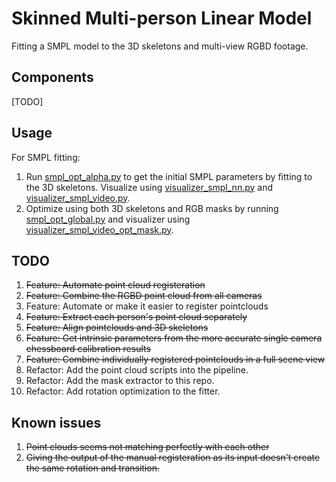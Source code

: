 # Skinned Multi-person Linear Model

Fitting a SMPL model to the 3D skeletons and multi-view RGBD footage.


## Components

[TODO]


## Usage

For SMPL fitting:

1. Run [smpl_opt_alpha.py](smpl_opt_alpha.py) to get the initial SMPL parameters by fitting to the 3D skeletons. Visualize using [visualizer_smpl_nn.py](visualizer_smpl_nn.py) and [visualizer_smpl_video.py](visualizer_smpl_video.py).
1. Optimize using both 3D skeletons and RGB masks by running [smpl_opt_global.py](smpl_opt_global.py) and visualizer using [visualizer_smpl_video_opt_mask.py](visualizer_smpl_video_opt_mask.py).


## TODO

1. ~~Feature: Automate point cloud registeration~~
1. ~~Feature: Combine the RGBD point cloud from all cameras~~
1. Feature: Automate or make it easier to register pointclouds
1. ~~Feature: Extract each person's point cloud separately~~
1. ~~Feature: Align pointclouds and 3D skeletons~~
1. ~~Feature: Get intrinsic parameters from the more accurate single camera chessboard calibration results~~
1. ~~Feature: Combine individually registered pointclouds in a full scene view~~
1. Refactor: Add the point cloud scripts into the pipeline.
1. Refactor: Add the mask extractor to this repo.
1. Refactor: Add rotation optimization to the fitter.


## Known issues

1. ~~Point clouds seems not matching perfectly with each other~~
1. ~~Giving the output of the manual registeration as its input doesn't create the same rotation and transition.~~
